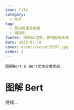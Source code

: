 ```yaml
---
icon: file
category:
  - NLP
tag:
  - 预训练语言模型
  - 编辑中
footer: 探索AI边界，拥抱智能未来
date: 2025-05-19
cover: assets/cover/BERT.jpg
order: 2
---
```


`图解Bert & Bert文本分类实战` 
<!-- more -->

# 图解 Bert

待续...
